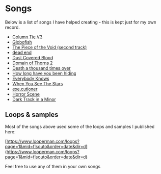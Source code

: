 # Songs

Below is a list of songs I have helped creating - this is kept just for my own record.

- [Column Tie V3](https://soundcloud.com/voxjackdotcom/column-tie-v3)
- [Globofish](https://www.youtube.com/watch?v=QHikS75hmW0)
- [The Piece of the Void (second track)](https://matthiasheldt.bandcamp.com/album/the-lusatian-wolves)
- [dead end](https://soundcloud.com/itchyboi/dead-end)
- [Dust Covered Blood](https://www.youtube.com/watch?v=IqZLlovjIeE)
- [Domain of Thorns 2](https://www.looperman.com/tracks/detail/184284)
- [Death a thousand times over](https://soundcloud.com/dendritusrecordings/death-a-thousand-times-over-demo)
- [How long have you been hiding](https://soundcloud.com/mahan-mahan/ftam)
- [Everybody Knows](https://soundcloud.com/leiitomeza/everybodyknows)
- [When You See The Stars](https://soundcloud.com/leiitomeza/whenyouseethestars)
- [exe.cutioner](https://soundcloud.com/user-199428364/executioner)
- [Horror Scene](https://soundcloud.com/angie-castro/horror-scene)
- [Dark Track in a Minor](https://soundcloud.com/angie-castro/dark-track-in-a-minor)

## Loops & samples

Most of the songs above used some of the loops and samples I published here:

[https://www.looperman.com/loops?page=1&mid=flsouto&order=date&dir=d](https://www.looperman.com/loops?page=1&mid=flsouto&order=date&dir=d)

Feel free to use any of them in your own songs.